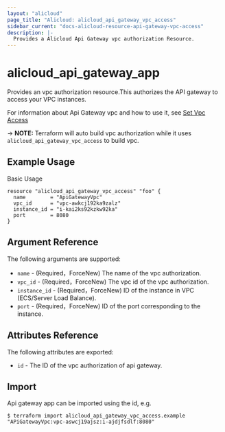 ```yaml
---
layout: "alicloud"
page_title: "Alicloud: alicloud_api_gateway_vpc_access"
sidebar_current: "docs-alicloud-resource-api-gateway-vpc-access"
description: |-
  Provides a Alicloud Api Gateway vpc authorization Resource.
---
```


# alicloud_api_gateway_app

Provides an vpc authorization resource.This authorizes the API gateway to access your VPC instances.

For information about Api Gateway vpc and how to use it, see [Set Vpc Access](https://www.alibabacloud.com/help/doc-detail/51608.htm)

-> **NOTE:** Terraform will auto build vpc authorization while it uses `alicloud_api_gateway_vpc_access` to build vpc.

## Example Usage

Basic Usage

```
resource "alicloud_api_gateway_vpc_access" "foo" {
  name        = "ApiGatewayVpc"
  vpc_id      = "vpc-awkcj192ka9zalz"
  instance_id = "i-kai2ks92kzkw92ka"
  port        = 8080
}
```
## Argument Reference

The following arguments are supported:

* `name` - (Required，ForceNew) The name of the vpc authorization. 
* `vpc_id` - (Required，ForceNew) The vpc id of the vpc authorization. 
* `instance_id` - (Required，ForceNew) ID of the instance in VPC (ECS/Server Load Balance).
* `port` - (Required，ForceNew) ID of the port corresponding to the instance.

## Attributes Reference

The following attributes are exported:

* `id` - The ID of the vpc authorization of api gateway.

## Import

Api gateway app can be imported using the id, e.g.

```
$ terraform import alicloud_api_gateway_vpc_access.example "APiGatewayVpc:vpc-aswcj19ajsz:i-ajdjfsdlf:8080"
```